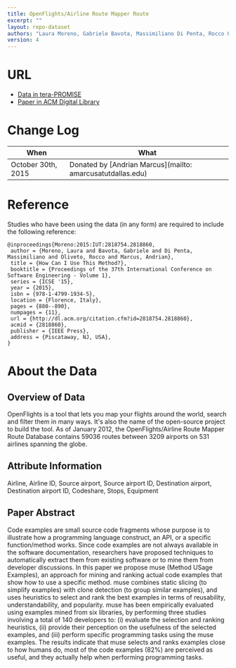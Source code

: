 ```yaml
---
title: OpenFlights/Airline Route Mapper Route
excerpt: ""
layout: repo-dataset
authors: "Laura Moreno, Gabriele Bavota, Massimiliano Di Penta, Rocco Oliveto, Andrian Marcus"
version: 4
---
```


# URL

* [Data in tera-PROMISE](https://terapromise.csc.ncsu.edu:8443/!/#repo/view/head/other/openflights)
* [Paper in ACM Digital Library](http://dl.acm.org/citation.cfm?id=2818860#abstract)

# Change Log

When | What
---- | ----
October 30th, 2015 | Donated by [Andrian Marcus](mailto: amarcusatutdallas.edu)

# Reference

Studies who have been using the data (in any form) are required to include the following reference:

```
@inproceedings{Moreno:2015:IUT:2818754.2818860,
 author = {Moreno, Laura and Bavota, Gabriele and Di Penta, Massimiliano and Oliveto, Rocco and Marcus, Andrian},
 title = {How Can I Use This Method?},
 booktitle = {Proceedings of the 37th International Conference on Software Engineering - Volume 1},
 series = {ICSE '15},
 year = {2015},
 isbn = {978-1-4799-1934-5},
 location = {Florence, Italy},
 pages = {880--890},
 numpages = {11},
 url = {http://dl.acm.org/citation.cfm?id=2818754.2818860},
 acmid = {2818860},
 publisher = {IEEE Press},
 address = {Piscataway, NJ, USA},
}
```

# About the Data

## Overview of Data

OpenFlights is a tool that lets you map your flights around the world, search and filter them in many ways. It's also the name of the open-source project to build the tool. As of January 2012, the OpenFlights/Airline Route Mapper Route Database contains 59036 routes between 3209 airports on 531 airlines spanning the globe.

## Attribute Information

Airline, Airline ID, Source airport, Source airport ID, Destination airport, Destination airport ID, Codeshare, Stops, Equipment

## Paper Abstract

Code examples are small source code fragments whose purpose is to illustrate how a programming language construct, an API, or a specific function/method works. Since code examples are not always available in the software documentation, researchers have proposed techniques to automatically extract them from existing software or to mine them from developer discussions. In this paper we propose muse (Method USage Examples), an approach for mining and ranking actual code examples that show how to use a specific method. muse combines static slicing (to simplify examples) with clone detection (to group similar examples), and uses heuristics to select and rank the best examples in terms of reusability, understandability, and popularity. muse has been empirically evaluated using examples mined from six libraries, by performing three studies involving a total of 140 developers to: (i) evaluate the selection and ranking heuristics, (ii) provide their perception on the usefulness of the selected examples, and (iii) perform specific programming tasks using the muse examples. The results indicate that muse selects and ranks examples close to how humans do, most of the code examples (82%) are perceived as useful, and they actually help when performing programming tasks.
